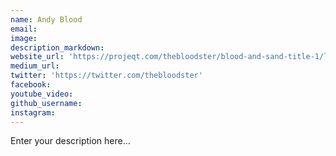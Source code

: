 ```yaml
---
name: Andy Blood
email:
image:
description_markdown:
website_url: 'https://projeqt.com/thebloodster/blood-and-sand-title-1/l'
medium_url:
twitter: 'https://twitter.com/thebloodster'
facebook:
youtube_video:
github_username:
instagram:
---
```


Enter your description here...
